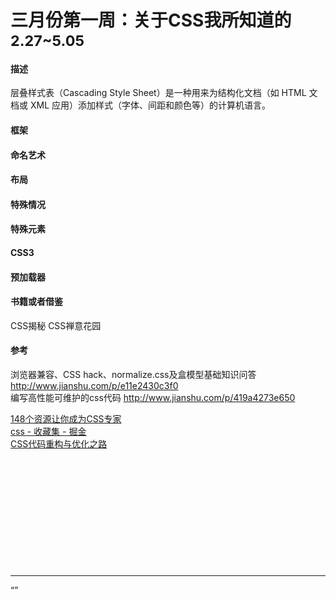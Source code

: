 # 三月份第一周：关于CSS我所知道的 <small>2.27~5.05</small>

#### 描述    

层叠样式表（Cascading Style Sheet）是一种用来为结构化文档（如 HTML 文档或 XML 应用）添加样式（字体、间距和颜色等）的计算机语言。 

#### 框架

#### 命名艺术

#### 布局

#### 特殊情况

#### 特殊元素

#### CSS3

#### 预加载器

#### 书籍或者借鉴

CSS揭秘  CSS禅意花园 

#### 参考

浏览器兼容、CSS hack、normalize.css及盒模型基础知识问答 http://www.jianshu.com/p/e11e2430c3f0  
编写高性能可维护的css代码 http://www.jianshu.com/p/419a4273e650  

[148个资源让你成为CSS专家](http://www.jianshu.com/p/25ac37c73459)  
[css - 收藏集 - 掘金](http://www.jianshu.com/p/6efa84ca8302)  
[CSS代码重构与优化之路](http://www.jianshu.com/p/e44ff354933f)  
[]()  
[]()  
[]()  
[]()  
[]()  
[]()  
[]()  
[]()  
[]()  
[]()  
[]()  
[]()  



-------------------

“”



